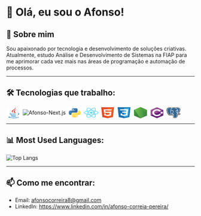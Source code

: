 # 👋 Olá, eu sou o Afonso!

## 🚀 Sobre mim
Sou apaixonado por tecnologia e desenvolvimento de soluções criativas. Atualmente, estudo Análise e Desenvolvimento de Sistemas na FIAP para me aprimorar cada vez mais nas áreas de programação e automação de processos.

---

## 🛠️ Tecnologias que trabalho:

<div style="display: inline_block">
  <img align="center" alt="Afonso-Java" height="30" width="40" src="https://raw.githubusercontent.com/devicons/devicon/master/icons/java/java-original.svg">
  <img align="center" alt="Afonso-Next.js" height="30" width="40" src="https://cdn.jsdelivr.net/gh/devicons/devicon@latest/icons/nextjs/nextjs-original.svg">
  <img align="center" alt="Afonso-Python" height="30" width="40" src="https://raw.githubusercontent.com/devicons/devicon/master/icons/python/python-original.svg">
  <img align="center" alt="Afonso-React" height="30" width="40" src="https://raw.githubusercontent.com/devicons/devicon/master/icons/react/react-original.svg">
  <img align="center" alt="Afonso-HTML" height="30" width="40" src="https://raw.githubusercontent.com/devicons/devicon/master/icons/html5/html5-original.svg">
  <img align="center" alt="Afonso-CSS" height="30" width="40" src="https://raw.githubusercontent.com/devicons/devicon/master/icons/css3/css3-original.svg">
  <img align="center" alt="Afonso-Nodejs" height="30" width="40" src="https://raw.githubusercontent.com/devicons/devicon/master/icons/nodejs/nodejs-original.svg">
  <img align="center" alt="Afonso-Csharp" height="30" width="40" src="https://raw.githubusercontent.com/devicons/devicon/master/icons/csharp/csharp-original.svg">
  <img align="center" alt="Afonso-Postgresql" height="30" width="40" src="https://raw.githubusercontent.com/devicons/devicon/master/icons/postgresql/postgresql-original.svg">
</div>

---

## 📊 Most Used Languages:
![Top Langs](https://github-readme-stats.vercel.app/api/top-langs/?username=afonsocp&layout=compact&theme=dracula)

---

## 📫 Como me encontrar:
- Email: afonsocorreira8@gmail.com
- LinkedIn: https://www.linkedin.com/in/afonso-correia-pereira/

